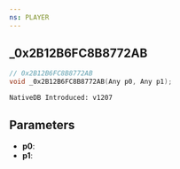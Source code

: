 ```yaml
---
ns: PLAYER
---
```

## _0x2B12B6FC8B8772AB

```c
// 0x2B12B6FC8B8772AB
void _0x2B12B6FC8B8772AB(Any p0, Any p1);
```

```
NativeDB Introduced: v1207
```

## Parameters
* **p0**:
* **p1**:
